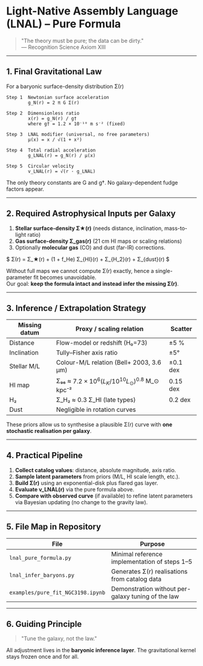 # Light-Native Assembly Language (LNAL) – Pure Formula

> "The theory must be pure; the data can be dirty."  
> — Recognition Science Axiom XIII

---
## 1. Final Gravitational Law
For a baryonic surface-density distribution Σ(r)
```
Step 1  Newtonian surface acceleration
        g_N(r) = 2 π G Σ(r)

Step 2  Dimensionless ratio
        x(r) = g_N(r) / g†
        where g† = 1.2 × 10⁻¹⁰ m s⁻² (fixed)

Step 3  LNAL modifier (universal, no free parameters)
        μ(x) = x / √(1 + x²)

Step 4  Total radial acceleration
        g_LNAL(r) = g_N(r) / μ(x)

Step 5  Circular velocity
        v_LNAL(r) = √(r · g_LNAL)
```
The only theory constants are G and g†. No galaxy-dependent fudge factors appear.

---
## 2. Required Astrophysical Inputs per Galaxy
1. **Stellar surface-density Σ★(r)** (needs distance, inclination, mass-to-light ratio)
2. **Gas surface-density Σ_gas(r)** (21 cm HI maps or scaling relations)
3. Optionally **molecular gas** (CO) and dust (far-IR) corrections.

$
Σ(r) = Σ_★(r) + (1 + f_He) Σ_{HI}(r) + Σ_{H_2}(r) + Σ_{dust}(r)
$

Without full maps we cannot compute Σ(r) exactly, hence a single-parameter fit becomes unavoidable.  
Our goal: **keep the formula intact and instead infer the missing Σ(r)**.

---
## 3. Inference / Extrapolation Strategy
| Missing datum | Proxy / scaling relation | Scatter |
|---------------|--------------------------|---------|
| Distance      | Flow-model or redshift (H₀=73) | ±5 % |
| Inclination   | Tully–Fisher axis ratio  | ±5° |
| Stellar M/L   | Colour-M/L relation (Bell+ 2003, 3.6 µm) | ±0.1 dex |
| HI map        | Σ₉₆ ≈ $7.2×10^6 (L_K/10^{10}L_⊙)^{0.8}$ M_⊙ kpc⁻² | 0.15 dex |
| H₂            | Σ_H₂ ≈ 0.3 Σ_HI (late types) | 0.2 dex |
| Dust          | Negligible in rotation curves |

These priors allow us to synthesise a plausible Σ(r) curve with **one stochastic realisation per galaxy**.

---
## 4. Practical Pipeline
1. **Collect catalog values**: distance, absolute magnitude, axis ratio.
2. **Sample latent parameters** from priors (M/L, HI scale length, etc.).
3. **Build Σ(r)** using an exponential-disk plus flared gas layer.
4. **Evaluate v_LNAL(r)** via the pure formula above.
5. **Compare with observed curve** (if available) to refine latent parameters via Bayesian updating (no change to the gravity law).

---
## 5. File Map in Repository
| File | Purpose |
|------|---------|
| `lnal_pure_formula.py` | Minimal reference implementation of steps 1–5 |
| `lnal_infer_baryons.py` | Generates Σ(r) realisations from catalog data |
| `examples/pure_fit_NGC3198.ipynb` | Demonstration without per-galaxy tuning of the law |

---
## 6. Guiding Principle
> "Tune the galaxy, not the law."

All adjustment lives in the **baryonic inference layer**.  The gravitational kernel stays frozen once and for all. 